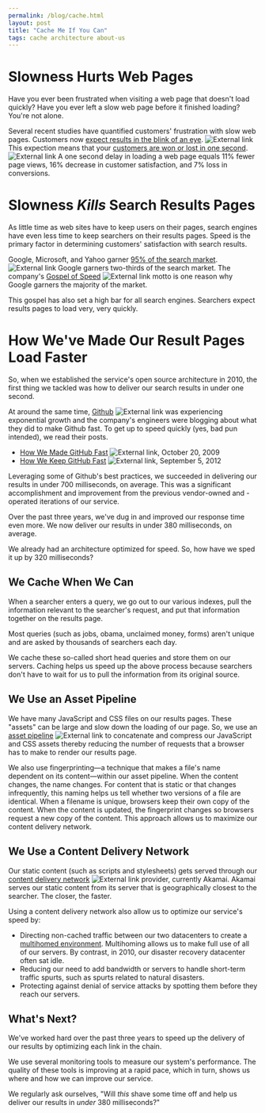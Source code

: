 ```yaml
---
permalink: /blog/cache.html
layout: post
title: "Cache Me If You Can"
tags: cache architecture about-us
---
```


# Slowness Hurts Web Pages

Have you ever been frustrated when visiting a web page that doesn't load quickly? Have you ever left a slow web page before it finished loading? You're not alone.

Several recent studies have quantified customers' frustration with slow web pages. Customers now  [expect results in the blink of an eye](http://www.nytimes.com/2012/03/01/technology/impatient-web-users-flee-slow-loading-sites.html). ![External link](https://9fddeb862c037f6d2190-f1564c64756a8cfee25b6b19953b1d23.ssl.cf2.rackcdn.com/external_link.gif) This expection means that your [customers are won or lost in one second](http://www.aberdeen.com/Aberdeen-Library/5136/RA-performance-web-application.aspx). ![External link](https://9fddeb862c037f6d2190-f1564c64756a8cfee25b6b19953b1d23.ssl.cf2.rackcdn.com/external_link.gif) A one second delay in loading a web page equals 11% fewer page views, 16% decrease in customer satisfaction, and 7% loss in conversions. 

# Slowness *Kills* Search Results Pages

As little time as web sites have to keep users on their pages, search engines have even less time to keep searchers on their results pages. Speed is the primary factor in determining customers' satisfaction with search results. 

Google, Microsoft, and Yahoo garner [95% of the search market](http://www.comscore.com/Insights/Press_Releases/2013/11/comScore_Releases_October_2013_US_Search_Engine_Rankings). ![External link](https://9fddeb862c037f6d2190-f1564c64756a8cfee25b6b19953b1d23.ssl.cf2.rackcdn.com/external_link.gif) Google garners two-thirds of the search market. The company's [Gospel of Speed](https://www.google.com/search?q=Google+Gospel+of+Speed) ![External link](https://9fddeb862c037f6d2190-f1564c64756a8cfee25b6b19953b1d23.ssl.cf2.rackcdn.com/external_link.gif) motto is one reason why Google garners the majority of the market. 

This gospel has also set a high bar for all search engines. Searchers expect results pages to load very, very quickly. 

# How We've Made Our Result Pages Load Faster

So, when we established the service's open source architecture in 2010, the first thing we tackled was how to deliver our search results in under one second. 

At around the same time, [Github](http://www.github.com) ![External link](https://9fddeb862c037f6d2190-f1564c64756a8cfee25b6b19953b1d23.ssl.cf2.rackcdn.com/external_link.gif) was experiencing exponential growth and the company's engineers were blogging about what they did to make Github fast. To get up to speed quickly (yes, bad pun intended), we read their posts. 

* [How We Made GitHub Fast](https://github.com/blog/530-how-we-made-github-fast) ![External link](https://9fddeb862c037f6d2190-f1564c64756a8cfee25b6b19953b1d23.ssl.cf2.rackcdn.com/external_link.gif), October 20, 2009
* [How We Keep GitHub Fast](https://github.com/blog/1252-how-we-keep-github-fast) ![External link](https://9fddeb862c037f6d2190-f1564c64756a8cfee25b6b19953b1d23.ssl.cf2.rackcdn.com/external_link.gif), September 5, 2012

Leveraging some of Github's best practices, we succeeded in delivering our results in under 700 milliseconds, on average. This was a significant accomplishment and improvement from the previous vendor-owned and -operated iterations of our service. 

Over the past three years, we've dug in and improved our response time even more. We now deliver our results in under 380 milliseconds, on average.
 

We already had an architecture optimized for speed. So, how have we sped it up by 320 milliseconds?

## We Cache When We Can

When a searcher enters a query, we go out to our various indexes, pull the information relevant to the searcher's request, and put that information together on the results page. 

Most queries (such as jobs, obama, unclaimed money, forms) aren't unique and are asked by thousands of searchers each day. 

We cache these so-called short head queries and store them on our servers. Caching helps us speed up the above process because searchers don't have to wait for us to pull the information from its original source. 

## We Use an Asset Pipeline

We have many JavaScript and CSS files on our results pages. These "assets" can be large and slow down the loading of our page. So, we use an [asset pipeline](http://guides.rubyonrails.org/asset_pipeline.html) ![External link](https://9fddeb862c037f6d2190-f1564c64756a8cfee25b6b19953b1d23.ssl.cf2.rackcdn.com/external_link.gif) to concatenate and compress our JavaScript and CSS assets thereby reducing the number of requests that a browser has to make to render our results page. 

We also use fingerprinting&mdash;a technique that makes a file's name dependent on its content&mdash;within our asset pipeline. When the content changes, the name changes. For content that is static or that changes infrequently, this naming helps us tell whether two versions of a file are identical. When a filename is unique, browsers keep their own copy of the content. When the content is updated, the fingerprint changes so browsers request a new copy of the content. This approach allows us to maximize our content delivery network.

## We Use a Content Delivery Network

Our static content (such as scripts and stylesheets) gets served through our [content delivery network](http://www.webopedia.com/TERM/C/CDN.html) ![External link](https://9fddeb862c037f6d2190-f1564c64756a8cfee25b6b19953b1d23.ssl.cf2.rackcdn.com/external_link.gif) provider, currently Akamai. Akamai serves our static content from its server that is geographically closest to the searcher. The closer, the faster.

Using a content delivery network also allow us to optimize our service's speed by:

* Directing non-cached traffic between our two datacenters to create a [multihomed environment](/releases/2012-10-19.html). Multihoming allows us to make full use of all of our servers. By contrast, in 2010, our disaster recovery datacenter often sat idle. 
* Reducing our need to add bandwidth or servers to handle short-term traffic spurts, such as spurts related to natural disasters.
* Protecting against denial of service attacks by spotting them before they reach our servers.

## What's Next?

We've worked hard over the past three years to speed up the delivery of our results by optimizing each link in the chain. 

We use several monitoring tools to measure our system's performance. The quality of these tools is improving at a rapid pace, which in turn, shows us where and how we can improve our service.

We regularly ask ourselves, "Will *this* shave some time off and help us deliver our results in *under* 380 milliseconds?"